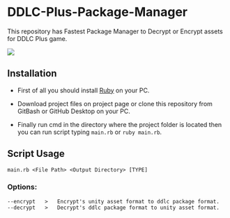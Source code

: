 # DDLC-Plus-Package-Manager
This repository has Fastest Package Manager to Decrypt or Encrypt assets for DDLC Plus game.

![](https://img.shields.io/badge/language-ruby-bc0000?style=plastic)

## Installation
* First of all you should install [Ruby](https://rubyinstaller.org/downloads/) on your PC.

* Download project files on project page or clone this repository from GitBash or GitHub Desktop on your PC.

* Finally run cmd in the directory where the project folder is located then you can run script typing ```main.rb``` or ```ruby main.rb```.

## Script Usage
```main.rb <File Path> <Output Directory> [TYPE]```

### Options:
```
--encrypt   >   Encrypt's unity asset format to ddlc package format.
--decrypt   >   Decrypt's ddlc package format to unity asset format.  
```
